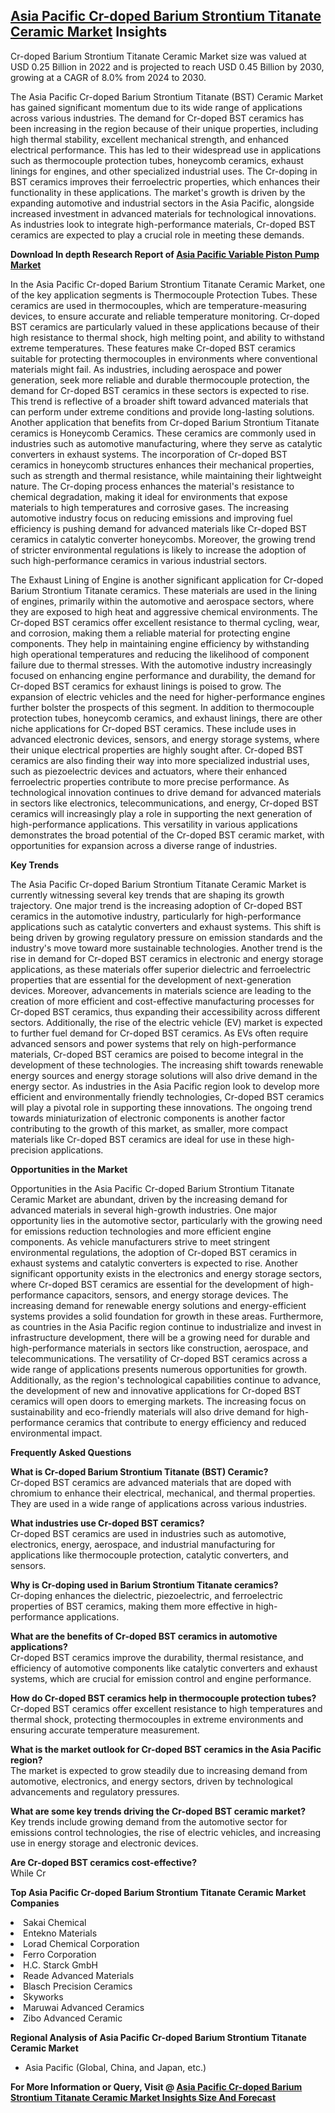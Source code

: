 <h2><a href="https://www.verifiedmarketreports.com/download-sample/?rid=513877&amp;utm_source=Github-Feb&amp;utm_medium=225" target="_blank">Asia Pacific Cr-doped Barium Strontium Titanate Ceramic Market</a> Insights</h2><p>Cr-doped Barium Strontium Titanate Ceramic Market size was valued at USD 0.25 Billion in 2022 and is projected to reach USD 0.45 Billion by 2030, growing at a CAGR of 8.0% from 2024 to 2030.</p><p><p>The Asia Pacific Cr-doped Barium Strontium Titanate (BST) Ceramic Market has gained significant momentum due to its wide range of applications across various industries. The demand for Cr-doped BST ceramics has been increasing in the region because of their unique properties, including high thermal stability, excellent mechanical strength, and enhanced electrical performance. This has led to their widespread use in applications such as thermocouple protection tubes, honeycomb ceramics, exhaust linings for engines, and other specialized industrial uses. The Cr-doping in BST ceramics improves their ferroelectric properties, which enhances their functionality in these applications. The market's growth is driven by the expanding automotive and industrial sectors in the Asia Pacific, alongside increased investment in advanced materials for technological innovations. As industries look to integrate high-performance materials, Cr-doped BST ceramics are expected to play a crucial role in meeting these demands. <b><p><strong>Download In depth Research Report of <a href="https://www.verifiedmarketreports.com/download-sample/?rid=236118&amp;utm_source=Pulse-Dec&amp;utm_medium=225" target="_blank">Asia Pacific Variable Piston Pump Market</a></strong></p></b></p> <p>In the Asia Pacific Cr-doped Barium Strontium Titanate Ceramic Market, one of the key application segments is Thermocouple Protection Tubes. These ceramics are used in thermocouples, which are temperature-measuring devices, to ensure accurate and reliable temperature monitoring. Cr-doped BST ceramics are particularly valued in these applications because of their high resistance to thermal shock, high melting point, and ability to withstand extreme temperatures. These features make Cr-doped BST ceramics suitable for protecting thermocouples in environments where conventional materials might fail. As industries, including aerospace and power generation, seek more reliable and durable thermocouple protection, the demand for Cr-doped BST ceramics in these sectors is expected to rise. This trend is reflective of a broader shift toward advanced materials that can perform under extreme conditions and provide long-lasting solutions. Another application that benefits from Cr-doped Barium Strontium Titanate ceramics is Honeycomb Ceramics. These ceramics are commonly used in industries such as automotive manufacturing, where they serve as catalytic converters in exhaust systems. The incorporation of Cr-doped BST ceramics in honeycomb structures enhances their mechanical properties, such as strength and thermal resistance, while maintaining their lightweight nature. The Cr-doping process enhances the material's resistance to chemical degradation, making it ideal for environments that expose materials to high temperatures and corrosive gases. The increasing automotive industry focus on reducing emissions and improving fuel efficiency is pushing demand for advanced materials like Cr-doped BST ceramics in catalytic converter honeycombs. Moreover, the growing trend of stricter environmental regulations is likely to increase the adoption of such high-performance ceramics in various industrial sectors.</p> <p>The Exhaust Lining of Engine is another significant application for Cr-doped Barium Strontium Titanate ceramics. These materials are used in the lining of engines, primarily within the automotive and aerospace sectors, where they are exposed to high heat and aggressive chemical environments. The Cr-doped BST ceramics offer excellent resistance to thermal cycling, wear, and corrosion, making them a reliable material for protecting engine components. They help in maintaining engine efficiency by withstanding high operational temperatures and reducing the likelihood of component failure due to thermal stresses. With the automotive industry increasingly focused on enhancing engine performance and durability, the demand for Cr-doped BST ceramics for exhaust linings is poised to grow. The expansion of electric vehicles and the need for higher-performance engines further bolster the prospects of this segment. In addition to thermocouple protection tubes, honeycomb ceramics, and exhaust linings, there are other niche applications for Cr-doped BST ceramics. These include uses in advanced electronic devices, sensors, and energy storage systems, where their unique electrical properties are highly sought after. Cr-doped BST ceramics are also finding their way into more specialized industrial uses, such as piezoelectric devices and actuators, where their enhanced ferroelectric properties contribute to more precise performance. As technological innovation continues to drive demand for advanced materials in sectors like electronics, telecommunications, and energy, Cr-doped BST ceramics will increasingly play a role in supporting the next generation of high-performance applications. This versatility in various applications demonstrates the broad potential of the Cr-doped BST ceramic market, with opportunities for expansion across a diverse range of industries.</p> <p><b>Key Trends</b></p> <p>The Asia Pacific Cr-doped Barium Strontium Titanate Ceramic Market is currently witnessing several key trends that are shaping its growth trajectory. One major trend is the increasing adoption of Cr-doped BST ceramics in the automotive industry, particularly for high-performance applications such as catalytic converters and exhaust systems. This shift is being driven by growing regulatory pressure on emission standards and the industry's move toward more sustainable technologies. Another trend is the rise in demand for Cr-doped BST ceramics in electronic and energy storage applications, as these materials offer superior dielectric and ferroelectric properties that are essential for the development of next-generation devices. Moreover, advancements in materials science are leading to the creation of more efficient and cost-effective manufacturing processes for Cr-doped BST ceramics, thus expanding their accessibility across different sectors. Additionally, the rise of the electric vehicle (EV) market is expected to further fuel demand for Cr-doped BST ceramics. As EVs often require advanced sensors and power systems that rely on high-performance materials, Cr-doped BST ceramics are poised to become integral in the development of these technologies. The increasing shift towards renewable energy sources and energy storage solutions will also drive demand in the energy sector. As industries in the Asia Pacific region look to develop more efficient and environmentally friendly technologies, Cr-doped BST ceramics will play a pivotal role in supporting these innovations. The ongoing trend towards miniaturization of electronic components is another factor contributing to the growth of this market, as smaller, more compact materials like Cr-doped BST ceramics are ideal for use in these high-precision applications.</p> <p><b>Opportunities in the Market</b></p> <p>Opportunities in the Asia Pacific Cr-doped Barium Strontium Titanate Ceramic Market are abundant, driven by the increasing demand for advanced materials in several high-growth industries. One major opportunity lies in the automotive sector, particularly with the growing need for emissions reduction technologies and more efficient engine components. As vehicle manufacturers strive to meet stringent environmental regulations, the adoption of Cr-doped BST ceramics in exhaust systems and catalytic converters is expected to rise. Another significant opportunity exists in the electronics and energy storage sectors, where Cr-doped BST ceramics are essential for the development of high-performance capacitors, sensors, and energy storage devices. The increasing demand for renewable energy solutions and energy-efficient systems provides a solid foundation for growth in these areas. Furthermore, as countries in the Asia Pacific region continue to industrialize and invest in infrastructure development, there will be a growing need for durable and high-performance materials in sectors like construction, aerospace, and telecommunications. The versatility of Cr-doped BST ceramics across a wide range of applications presents numerous opportunities for growth. Additionally, as the region's technological capabilities continue to advance, the development of new and innovative applications for Cr-doped BST ceramics will open doors to emerging markets. The increasing focus on sustainability and eco-friendly materials will also drive demand for high-performance ceramics that contribute to energy efficiency and reduced environmental impact.</p> <p><b>Frequently Asked Questions</b></p> <p><b>What is Cr-doped Barium Strontium Titanate (BST) Ceramic?</b><br> Cr-doped BST ceramics are advanced materials that are doped with chromium to enhance their electrical, mechanical, and thermal properties. They are used in a wide range of applications across various industries.</p> <p><b>What industries use Cr-doped BST ceramics?</b><br> Cr-doped BST ceramics are used in industries such as automotive, electronics, energy, aerospace, and industrial manufacturing for applications like thermocouple protection, catalytic converters, and sensors.</p> <p><b>Why is Cr-doping used in Barium Strontium Titanate ceramics?</b><br> Cr-doping enhances the dielectric, piezoelectric, and ferroelectric properties of BST ceramics, making them more effective in high-performance applications.</p> <p><b>What are the benefits of Cr-doped BST ceramics in automotive applications?</b><br> Cr-doped BST ceramics improve the durability, thermal resistance, and efficiency of automotive components like catalytic converters and exhaust systems, which are crucial for emission control and engine performance.</p> <p><b>How do Cr-doped BST ceramics help in thermocouple protection tubes?</b><br> Cr-doped BST ceramics offer excellent resistance to high temperatures and thermal shock, protecting thermocouples in extreme environments and ensuring accurate temperature measurement.</p> <p><b>What is the market outlook for Cr-doped BST ceramics in the Asia Pacific region?</b><br> The market is expected to grow steadily due to increasing demand from automotive, electronics, and energy sectors, driven by technological advancements and regulatory pressures.</p> <p><b>What are some key trends driving the Cr-doped BST ceramic market?</b><br> Key trends include growing demand from the automotive sector for emissions control technologies, the rise of electric vehicles, and increasing use in energy storage and electronic devices.</p> <p><b>Are Cr-doped BST ceramics cost-effective?</b><br> While Cr</p><p><strong>Top Asia Pacific Cr-doped Barium Strontium Titanate Ceramic Market Companies</strong></p><div data-test-id=""><p><li>Sakai Chemical</li><li> Entekno Materials</li><li> Lorad Chemical Corporation</li><li> Ferro Corporation</li><li> H.C. Starck GmbH</li><li> Reade Advanced Materials</li><li> Blasch Precision Ceramics</li><li> Skyworks</li><li> Maruwai Advanced Ceramics</li><li> Zibo Advanced Ceramic</li></p><div><strong>Regional Analysis of&nbsp;Asia Pacific Cr-doped Barium Strontium Titanate Ceramic Market</strong></div><ul><li dir="ltr"><p dir="ltr">Asia Pacific (Global, China, and Japan, etc.)</p></li></ul><p><strong>For More Information or Query, Visit @&nbsp;</strong><strong><a href="https://www.verifiedmarketreports.com/product/cr-doped-barium-strontium-titanate-ceramic-market-size-and-forecast/?utm_source=Github-Feb&amp;utm_medium=225" target="_blank">Asia Pacific Cr-doped Barium Strontium Titanate Ceramic Market Insights Size And Forecast</a></strong></p></div><h2>&nbsp;</h2><div data-test-id="">&nbsp;</div>
